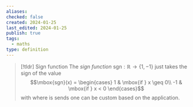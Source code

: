 ```yaml
---
aliases: 
checked: false
created: 2024-01-25
last_edited: 2024-01-25
publish: true
tags:
  - maths
type: definition
---
```

>[!tldr] Sign function
>The *sign function* $\mbox{sgn}: \mathbb{R} \rightarrow \{1,-1\}$ just takes the sign of the value
>$$\mbox{sgn}(x) = \begin{cases} 1 & \mbox{if } x \geq 0\\ -1 & \mbox{if } x < 0 \end{cases}$$
>with where is sends one can be custom based on the application.

